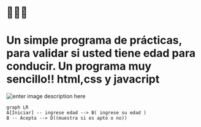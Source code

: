 #                                       **🫷🙂🫸**

#  Un simple programa de prácticas, para validar si usted tiene edad para conducir. Un programa muy sencillo!! html,css y javacript

![enter image description here](http://consorciocalemar.pe/Github/01.png)

```mermaid
graph LR
A[Iniciar] -- ingrese edad --> B( ingrese su edad )
B -- Acepta --> D((muestra si es apto o no))

```
